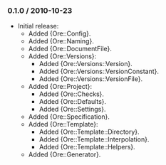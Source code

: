 ### 0.1.0 / 2010-10-23

* Initial release:
  * Added {Ore::Config}.
  * Added {Ore::Naming}.
  * Added {Ore::DocumentFile}.
  * Added {Ore::Versions}:
    * Added {Ore::Versions::Version}.
    * Added {Ore::Versions::VersionConstant}.
    * Added {Ore::Versions::VersionFile}.
  * Added {Ore::Project}:
    * Added {Ore::Checks}.
    * Added {Ore::Defaults}.
    * Added {Ore::Settings}.
  * Added {Ore::Specification}.
  * Added {Ore::Template}:
    * Added {Ore::Template::Directory}.
    * Added {Ore::Template::Interpolation}.
    * Added {Ore::Template::Helpers}.
  * Added {Ore::Generator}.

